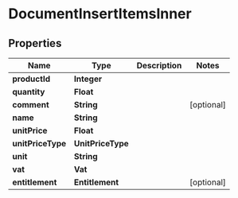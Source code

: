 

# DocumentInsertItemsInner


## Properties

| Name | Type | Description | Notes |
|------------ | ------------- | ------------- | -------------|
|**productId** | **Integer** |  |  |
|**quantity** | **Float** |  |  |
|**comment** | **String** |  |  [optional] |
|**name** | **String** |  |  |
|**unitPrice** | **Float** |  |  |
|**unitPriceType** | **UnitPriceType** |  |  |
|**unit** | **String** |  |  |
|**vat** | **Vat** |  |  |
|**entitlement** | **Entitlement** |  |  [optional] |



